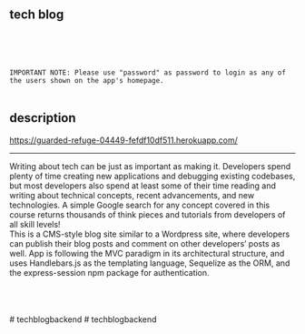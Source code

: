 <br>

## **tech blog**<br>
<br>

<br>
<br>

``IMPORTANT NOTE: Please use "password" as password to login as any of the users shown on the app's homepage.``
<br>
<br>
## description
https://guarded-refuge-04449-fefdf10df511.herokuapp.com/
***
Writing about tech can be just as important as making it. Developers spend plenty of time creating new applications and debugging existing codebases, but most developers also spend at least some of their time reading and writing about technical concepts, recent advancements, and new technologies. A simple Google search for any concept covered in this course returns thousands of think pieces and tutorials from developers of all skill levels!<br>
This is a CMS-style blog site similar to a Wordpress site, where developers can publish their blog posts and comment on other developers’ posts as well. App is following the MVC paradigm in its architectural structure, and uses Handlebars.js as the templating language, Sequelize as the ORM, and the express-session npm package for authentication.
<br>
<br>


<br>
<br>
# techblogbackend
# techblogbackend
